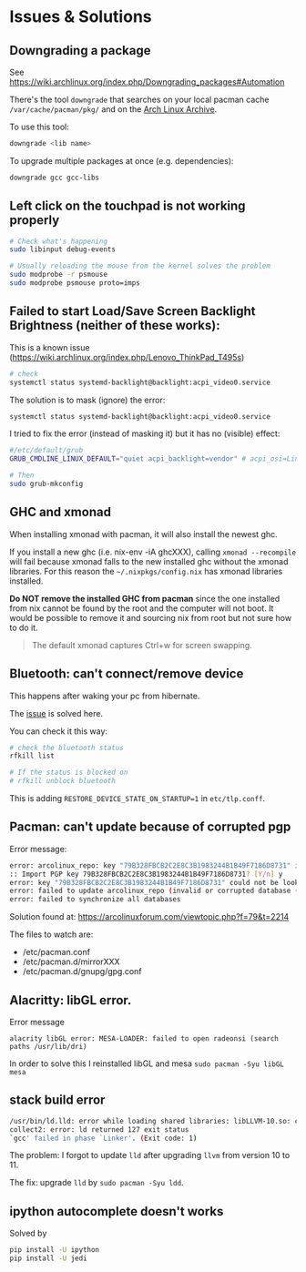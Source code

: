 # Issues & Solutions

## Downgrading a package

See https://wiki.archlinux.org/index.php/Downgrading_packages#Automation

There's the tool `downgrade` that searches on your local pacman cache `/var/cache/pacman/pkg/` and on the [Arch Linux Archive](https://wiki.archlinux.org/index.php/Arch_Linux_Archive).

To use this tool:

```bash
downgrade <lib name>
```

To upgrade multiple packages at once (e.g. dependencies):

```bash
downgrade gcc gcc-libs
```

## Left click on the touchpad is not working properly

```bash
# Check what's happening
sudo libinput debug-events

# Usually reloading the mouse from the kernel solves the problem
sudo modprobe -r psmouse
sudo modprobe psmouse proto=imps
```

## Failed to start Load/Save Screen Backlight Brightness (**neither of these works**):

This is a known issue (https://wiki.archlinux.org/index.php/Lenovo_ThinkPad_T495s)

```bash
# check
systemctl status systemd-backlight@backlight:acpi_video0.service
```

The solution is to mask (ignore) the error:

```bash
systemctl status systemd-backlight@backlight:acpi_video0.service
```

I tried to fix the error (instead of masking it) but it has no (visible) effect:

```bash
#/etc/default/grub
GRUB_CMDLINE_LINUX_DEFAULT="quiet acpi_backlight=vendor" # acpi_osi=Linux

# Then
sudo grub-mkconfig
```

## GHC and xmonad

When installing xmonad with pacman, it will also install the newest ghc.

If you install a new ghc (i.e. nix-env -iA ghcXXX), calling `xmonad --recompile` will fail because xmonad falls to the new installed ghc without the xmonad libraries. For this reason the `~/.nixpkgs/config.nix` has xmonad libraries installed.

**Do NOT remove the installed GHC from pacman** since the one installed from nix cannot be found by the root and the computer will not boot. It would be possible to remove it and sourcing nix from root but not sure how to do it.

> The default xmonad captures Ctrl+w for screen swapping.

## Bluetooth: can't connect/remove device

This happens after waking your pc from hibernate.

The [issue](https://github.com/linrunner/TLP/issues/180) is solved here.

You can check it this way:

```bash
# check the bluetooth status
rfkill list

# If the status is blocked on
# rfkill unblock bluetooth
```

This is adding `RESTORE_DEVICE_STATE_ON_STARTUP=1` in `etc/tlp.conff`.

## Pacman: can't update because of corrupted pgp

Error message:

```bash
error: arcolinux_repo: key "79B328FBCB2C2E8C3B1983244B1B49F7186D8731" is unknown
:: Import PGP key 79B328FBCB2C2E8C3B1983244B1B49F7186D8731? [Y/n] y
error: key "79B328FBCB2C2E8C3B1983244B1B49F7186D8731" could not be looked up remotely
error: failed to update arcolinux_repo (invalid or corrupted database (PGP signature))
error: failed to synchronize all databases
```

Solution found at: https://arcolinuxforum.com/viewtopic.php?f=79&t=2214

The files to watch are:

- /etc/pacman.conf
- /etc/pacman.d/mirrorXXX
- /etc/pacman.d/gnupg/gpg.conf

## Alacritty: libGL error.

Error message

```
alacrity libGL error: MESA-LOADER: failed to open radeonsi (search paths /usr/lib/dri)
```

In order to solve this I reinstalled libGL and mesa `sudo pacman -Syu libGL mesa`

## stack build error

```bash
/usr/bin/ld.lld: error while loading shared libraries: libLLVM-10.so: cannot open shared object file: No such file or directory
collect2: error: ld returned 127 exit status
`gcc' failed in phase `Linker'. (Exit code: 1)
```

The problem: I forgot to update `lld` after upgrading `llvm` from version 10 to 11.

The fix: upgrade `lld` by `sudo pacman -Syu ldd`.

## ipython autocomplete doesn't works

Solved by

```bash
pip install -U ipython
pip install -U jedi
```
